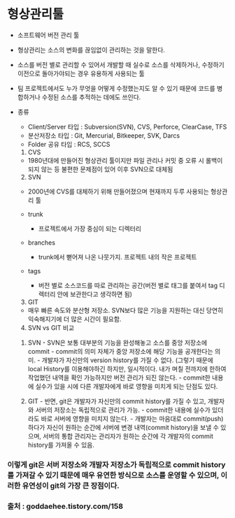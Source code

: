 # 형상관리툴

+ 소프트웨어 버전 관리 툴
+ 형상관리는 소스의 변화를 끊임없이 관리하는 것을 말한다.
+ 소스를 버전 별로 관리할 수 있어서 개발할 때 실수로 소스를 삭제하거나, 수정하기 이전으로 돌아가야되는 경우 유용하게 사용되는 툴
+ 팀 프로젝트에서도 누가 무엇을 어떻게 수정했는지도 알 수 있기 때문에 코드를 병합하거나 수정된 소스를 추적하는 데에도 쓰인다.

+ 종류
  + Client/Server 타입 : Subversion(SVN), CVS, Perforce, ClearCase, TFS
  + 분산저장소 타입 : Git, Mercurial, Bitkeeper, SVK, Darcs
  + Folder 공유 타입 : RCS, SCCS
  
  1. CVS
  - 1980년대에 만들어진 형상관리 툴이지만 파일 관리나 커밋 중 오류 시 롤백이 되지 않는 등 불편한 문제점이 있어 이후 SVN으로 대체됨
  
  2. SVN
  - 2000년에 CVS를 대체하기 위해 만들어졌으며 현재까지 두루 사용되는 형상관리 툴
  
  - trunk
    + 프로젝트에서 가장 중심이 되는 디렉터리
  
  - branches
    + trunk에서 뻗어져 나온 나뭇가지. 프로젝트 내의 작은 프로젝트
    
  - tags
    + 버전 별로 소스코드를 따로 관리하는 공간(버전 별로 태그를 붙여서 tag 디렉터리 안에 보관한다고 생각하면 됨)
    
   3. GIT
   - 매우 빠른 속도와 분산형 저장소. SVN보다 많은 기능을 지원하는 대신 당연히 익숙해지기에 더 많은 시간이 필요함.
   
   4. SVN vs GIT 비교
    1) SVN
      - SVN은 보통 대부분의 기능을 완성해놓고 소스를 중앙 저장소에 commit
      - commit의 의미 자체가 중앙 저장소에 해당 기능을 공개한다는 의미.
      - 개발자가 자신만의 version history를 가질 수 없다. (그렇기 때문에 local History를 이용해야하긴 하지만, 일시적이다. 내가 며칠 전까지에 한하여 작업했던 내역을 확인 가능하지만 버전 관리가 되진 않는다.
      - commit한 내용에 실수가 있을 시에 다른 개발자에게 바로 영향을 미치게 되는 단점도 있다.
      
    2) GIT
      - 반면, git은 개발자가 자신만의 commit history를 가질 수 있고, 개발자와 서버의 저장소는 독립적으로 관리가 가능.
      - commit한 내용에 실수가 있더라도 바로 서버에 영향을 미치지 않는다.
      - 개발자는 마음대로 commit(push)하다가 자신이 원하는 순간에 서버에 변경 내역(commit history)을 보낼 수 있으며, 서버의 통합 관리자는 관리자가 원하는 순간에 각 개발자의 commit history를 가져올 수 있음.
      
 ### 이렇게 git은 서버 저장소와 개발자 저장소가 독립적으로 commit history를 가져갈 수 있기 때문에 매우 유연한 방식으로 소스를 운영할 수 있으며, 이러한 유연성이 git의 가장 큰 장점이다.
 ### 출처 : goddaehee.tistory.com/158
 
      
    
   
